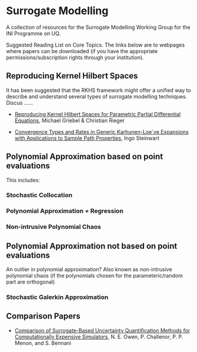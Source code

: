 # Surrogate Modelling
A collection of resources for the Surrogate Modelling Working Group for the INI Programme on UQ.


Suggested Reading List on Core Topics. The links below are to webpages where papers can be downloaded (if you have the appropriate permissions/subscription rights through your institution).


## Reproducing Kernel Hilbert Spaces

It has been suggested that the RKHS framework might offer a unified way to describe and understand several types of surrogate modelling techniques. Discus ......

- [Reproducing Kernel Hilbert Spaces for Parametric Partial Differential Equations](http://epubs.siam.org/doi/10.1137/15M1026870), Michael Griebel & Christian Rieger

- [Convergence Types and Rates in Generic Karhunen-Loe`ve Expansions with Applications to Sample Path Properties](https://arxiv.org/pdf/1403.1040.pdf), Ingo Steinwart

## Polynomial Approximation based on point evaluations

This includes: 
### Stochastic Collocation 
### Polynomial Approximation + Regression
### Non-intrusive Polynomial Chaos

## Polynomial Approximation not based on point evaluations

An outlier in polynomial approximation?  Also known as non-intrusive polynomial chaos (if the polynomials chosen for the parameteric/random part are orthogonal)
### Stochastic Galerkin Approximation 


## Comparison Papers 

- [Comparison of Surrogate-Based Uncertainty Quantification Methods for Computationally Expensive Simulators](http://epubs.siam.org/doi/abs/10.1137/15M1046812), N. E. Owen, P. Challenor, P. P. Menon, and S. Bennani
